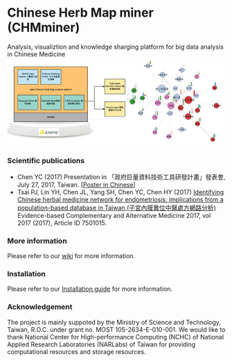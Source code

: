 # Chinese Herb Map miner (CHMminer)
Analysis, visualiztion and knowledge sharging platform for big data analysis in Chinese Medicine
![Analysis Framework](https://github.com/Yuchunchen/CHMminer/blob/master/wiki/img/framework_title.png)


### Scientific publications
- Chen YC (2017) Presentation in 「政府巨量資料技術工具研發計畫」發表會, July 27, 2017, Taiwan.  [[Poster in Chinese](https://github.com/Yuchunchen/CHMminer/blob/master/wiki/img/Presentation.20170725.jpg)]
- Tsai PJ, Lin YH, Chen JL, Yang SH, Chen YC, Chen HY (2017) [Identifying Chinese herbal medicine network for endometriosis: implications from a population-based database in Taiwan  (子宮內膜異位中醫處方網路分析)](https://www.hindawi.com/journals/ecam/2017/7501015/) Evidence-based Complementary and Alternative Medicine 2017, vol 2017 (2017), Article ID 7501015.

### More information
Please refer to our [wiki](https://github.com/Yuchunchen/CHMminer/wiki) for more information.

### Installation
Please refer to our [Installation guide](InstallationGuide) for more information.

### Acknowledgement ###
The project is mainly suppoted by the Ministry of Science and Technology, Taiwan, R.O.C. under grant no. MOST 105-2634-E-010-001. We would like to thank National Center for High-performance Computing (NCHC) of National Applied Research Laboratories (NARLabs) of Taiwan for providing computational resources and storage resources.
